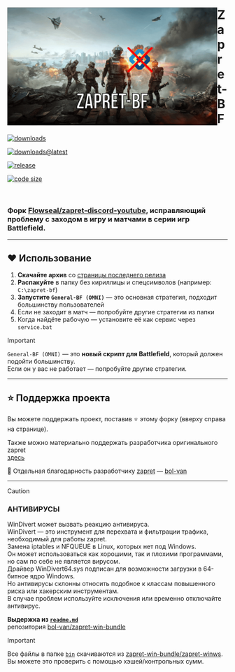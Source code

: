 <div align="left">

<img src="./.github/assets/1398943-2.png" width="480" height="270" align="left" />

<h1>Zapret-BF</h1>

<p>
  <a href="https://github.com/xModern54/zapret-bf/releases/">
    <img alt="downloads" src="https://img.shields.io/github/downloads/xModern54/zapret-bf/total?label=DOWNLOADS&labelColor=161616&color=2b2b2b&style=for-the-badge">
  </a>
</p>

<p>
  <a href="https://github.com/xModern54/zapret-bf/releases/latest">
    <img alt="downloads@latest" src="https://img.shields.io/github/downloads/xModern54/zapret-bf/latest/total?label=DOWNLOADS@LATEST&labelColor=161616&color=2b2b2b&style=for-the-badge">
  </a>
</p>

<p>
  <a href="https://github.com/xModern54/zapret-bf/releases/">
    <img alt="release" src="https://img.shields.io/github/v/release/xModern54/zapret-bf?label=RELEASE&labelColor=161616&color=2b2b2b&style=for-the-badge">
  </a>
</p>

<p>
  <a href="https://github.com/xModern54/zapret-bf/tree/main">
    <img alt="code size" src="https://img.shields.io/github/languages/code-size/xModern54/zapret-bf?label=CODE%20SIZE&labelColor=161616&color=2b2b2b&style=for-the-badge">
  </a>
</p>

<br clear="left"/>

</div>

### Форк [Flowseal/zapret-discord-youtube](https://github.com/Flowseal/zapret-discord-youtube), исправляющий проблему с заходом в игру и матчами в серии игр Battlefield.

---

## ❤ Использование

1. **Скачайте архив** со [страницы последнего релиза](https://github.com/xModern54/zapret-bf/releases/latest)  
2. **Распакуйте** в папку без кириллицы и спецсимволов (например: `C:\zapret-bf`)  
3. **Запустите `General-BF (OMNI)`** — это основная стратегия, подходит большинству пользователей  
4. Если не заходит в матч — попробуйте другие стратегии из папки  
5. Когда найдёте рабочую — установите её как сервис через `service.bat`

> [!IMPORTANT]
> `General-BF (OMNI)` — это **новый скрипт для Battlefield**, который должен подойти большинству.  
> Если он у вас не работает — попробуйте другие стратегии.

---

## ⭐ Поддержка проекта

Вы можете поддержать проект, поставив ⭐ этому форку (вверху справа на странице).

Также можно материально поддержать разработчика оригинального zapret  
[здесь](https://github.com/bol-van/zapret/issues/590#issuecomment-2408866758)

💖 Отдельная благодарность разработчику [zapret](https://github.com/bol-van/zapret) — [bol-van](https://github.com/bol-van)

---

> [!CAUTION]
>
> ### АНТИВИРУСЫ
> WinDivert может вызвать реакцию антивируса.  
> WinDivert — это инструмент для перехвата и фильтрации трафика, необходимый для работы zapret.  
> Замена iptables и NFQUEUE в Linux, которых нет под Windows.  
> Он может использоваться как хорошими, так и плохими программами, но сам по себе не является вирусом.  
> Драйвер WinDivert64.sys подписан для возможности загрузки в 64-битное ядро Windows.  
> Но антивирусы склонны относить подобное к классам повышенного риска или хакерским инструментам.  
> В случае проблем используйте исключения или временно отключайте антивирус.
>
> **Выдержка из [`readme.md`](https://github.com/bol-van/zapret-win-bundle/blob/master/readme.md#%D0%B0%D0%BD%D1%82%D0%B8%D0%B2%D0%B8%D1%80%D1%83%D1%81%D1%8B)**  
> репозитория [bol-van/zapret-win-bundle](https://github.com/bol-van/zapret-win-bundle)

> [!IMPORTANT]
> Все файлы в папке [`bin`](./bin) скачиваются из [zapret-win-bundle/zapret-winws](https://github.com/bol-van/zapret-win-bundle/tree/master/zapret-winws).  
> Вы можете это проверить с помощью хэшей/контрольных сумм.